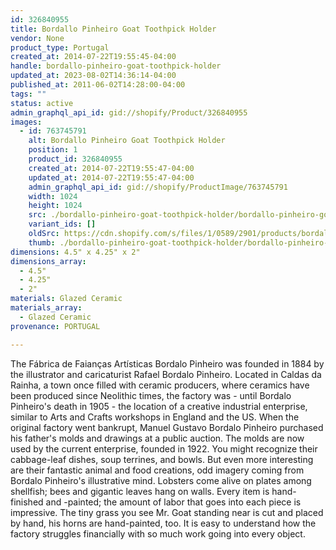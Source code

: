 ```yaml
---
id: 326840955
title: Bordallo Pinheiro Goat Toothpick Holder
vendor: None
product_type: Portugal
created_at: 2014-07-22T19:55:45-04:00
handle: bordallo-pinheiro-goat-toothpick-holder
updated_at: 2023-08-02T14:36:14-04:00
published_at: 2011-06-02T14:28:00-04:00
tags: ""
status: active
admin_graphql_api_id: gid://shopify/Product/326840955
images:
  - id: 763745791
    alt: Bordallo Pinheiro Goat Toothpick Holder
    position: 1
    product_id: 326840955
    created_at: 2014-07-22T19:55:47-04:00
    updated_at: 2014-07-22T19:55:47-04:00
    admin_graphql_api_id: gid://shopify/ProductImage/763745791
    width: 1024
    height: 1024
    src: ./bordallo-pinheiro-goat-toothpick-holder/bordallo-pinheiro-goat-toothpick-holder__0.jpg
    variant_ids: []
    oldSrc: https://cdn.shopify.com/s/files/1/0589/2901/products/bordallo-pinheiro-toothpick-holder.jpeg?v=1406073347
    thumb: ./bordallo-pinheiro-goat-toothpick-holder/bordallo-pinheiro-goat-toothpick-holder__0-thumb.jpg
dimensions: 4.5" x 4.25" x 2"
dimensions_array:
  - 4.5"
  - 4.25"
  - 2"
materials: Glazed Ceramic
materials_array:
  - Glazed Ceramic
provenance: PORTUGAL

---
```


The Fábrica de Faianças Artísticas Bordalo Pinheiro was founded in 1884 by the illustrator and caricaturist Rafael Bordalo Pinheiro. Located in Caldas da Rainha, a town once filled with ceramic producers, where ceramics have been produced since Neolithic times, the factory was - until Bordalo Pinheiro's death in 1905 - the location of a creative industrial enterprise, similar to Arts and Crafts workshops in England and the US. When the original factory went bankrupt, Manuel Gustavo Bordalo Pinheiro purchased his father's molds and drawings at a public auction. The molds are now used by the current enterprise, founded in 1922. You might recognize their cabbage-leaf dishes, soup terrines, and bowls. But even more interesting are their fantastic animal and food creations, odd imagery coming from Bordalo Pinheiro's illustrative mind. Lobsters come alive on plates among shellfish; bees and gigantic leaves hang on walls. Every item is hand-finished and -painted; the amount of labor that goes into each piece is impressive. The tiny grass you see Mr. Goat standing near is cut and placed by hand, his horns are hand-painted, too. It is easy to understand how the factory struggles financially with so much work going into every object.